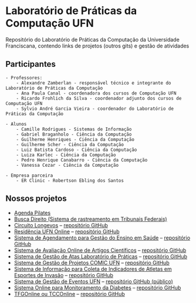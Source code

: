 # Laboratório de Práticas da Computação UFN

Repositório do Laboratório de Práticas da Computação da Universidade Franciscana, contendo links de projetos (outros gits) e gestão de atividades

## Participantes
    - Professores:
        - Alexandre Zamberlan - responsável técnico e integrante do Laboratório de Práticas da Computação
        - Ana Paula Canal - coordenadora dos cursos de Computação UFN
        - Ricardo Frohlich da Silva - coordenador adjunto dos cursos de Computação UFN
        - Sylvio André Garcia Vieira - coordenador do Laboratório de Práticas da Computação

    - Alunos
        - Camille Rodrigues - Sistemas de Informação
        - Gabriel Braganholo - Ciência da Computação
        - Guilherme Henriques - Ciência da Computação
        - Guilherme Scher - Ciência da Computação
        - Luiz Batista Cardoso - Ciência da Computação
        - Luiza Karlec - Ciência da Computação
        - Pedro Henrique Canabarro - Ciência da Computação
        - Vanessa Cezar - Ciência da Computação

    - Empresa parceira
        - ER Clinic - Robertson Ebling dos Santos

## Nossos projetos

- [Agenda Pilates](https://github.com/alexandrezamberlan/agenda_pilates)
- [Busca Direito (Sistema de rastreamento em Tribunais Federais)](https://github.com/alexandrezamberlan/buscadir)
- [Circuito Longevos](https://longevos.lapinf.ufn.edu.br) – [repositório GitHub](https://github.com/alexandrezamberlan/longevos)
- [Residência UFN Online](https://residencia.lapinf.ufn.edu.br) – [repositório GitHub](https://github.com/alexandrezamberlan/residenciaUFNOnline)
- [Sistema de Agendamento para Gestão do Ensino em Saúde](https://sages.lapinf.ufn.edu.br) – [repositório GitHub](https://github.com/alexandrezamberlan/sistemaAgendaEnsinoSaude)
- [Sistema de Avaliação Online de Artigos Científicos](https://saoa.lapinf.ufn.edu.br) – [repositório GitHub](https://github.com/alexandrezamberlan/saoa)
- [Sistema de Gestão de Atas Laboratório de Práticas](https://atas.lapinf.ufn.edu.br) – [repositório GitHub](https://github.com/alexandrezamberlan/sistemaGestaoAtas)
- [Sistema de Gestão de Projetos COMIC UFN](https://comic.lapinf.ufn.edu.br) – [repositório GitHub](https://github.com/alexandrezamberlan/comic)
- [Sistema de Informação para Coleta de Indicadores de Atletas em Esportes de Invasão](https://siei.lapinf.ufn.edu.br) – [repositório GitHub](https://github.com/alexandrezamberlan/siei)
- [Sistema de Gestão de Eventos UFN](https://sge.ufn.edu.br) – [repositório GitHub (público)](https://github.com/alexandrezamberlan/sgeufn)
- [Sistema Online para Monitoramento da Diabetes](https://somdiabetes.lapinf.ufn.edu.br/) – [repositório GitHub](https://github.com/alexandrezamberlan/sistemaMonitoramentoDiabeticos)
- [TFGOnline ou TCCOnline](https://tfgonline.lapinf.ufn.edu.br) – [repositório GitHub](https://github.com/alexandrezamberlan/tfgonline)


